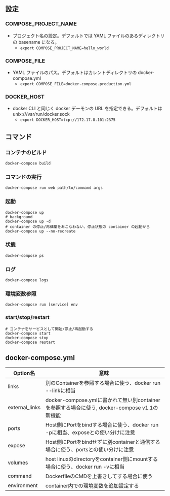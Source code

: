 ## 設定
### COMPOSE_PROJECT_NAME
- プロジェクト名の設定。デフォルトでは YAML ファイルのあるディレクトリの basename になる。
	- `export COMPOSE_PROJECT_NAME=hello_world`

### COMPOSE_FILE
- YAML ファイルのパス。デフォルトはカレントディレクトリの docker-compose.yml
	- `export COMPOSE_FILE=docker-compose.production.yml`

### DOCKER_HOST
- docker CLI と同じく docker デーモンの URL を指定できる。デフォルトは unix:///var/run/docker.sock
	- `export DOCKER_HOST=tcp://172.17.8.101:2375`

## コマンド
### コンテナのビルド
```
docker-compose build
```

### コマンドの実行
```
docker-compose run web path/to/command args
```

### 起動
```
docker-compose up
# background
docker-compose up -d
# container の停止/再構築をおこなわない、停止状態の container の起動から
docker-compose up --no-recreate
```

### 状態
```
docker-compose ps
```

### ログ
```
docker-compose logs
```

### 環境変数参照
```
docker-compose run [service] env
```

### start/stop/restart
```
# コンテナをサービスとして開始/停止/再起動する
docker-compose start
docker-compose stop
docker-compose restart
```

## docker-compose.yml
Option名       |意味                                                                                        
---------------|--------------------------------------------------------------------------------------------
links          |別のContainerを参照する場合に使う、docker run --linkに相当                                  
external_links |docker-compose.ymlに書かれて無い別containerを参照する場合に使う, docker-compose v1.1の新機能
ports          |Host側にPortをbindする場合に使う、docker run -pに相当、exposeとの使い分けに注意             
expose         |Host側にPortをbindせずに別containerと通信する場合に使う、portsとの使い分けに注意            
volumes        |host linuxのdirectoryをcontainer側にmountする場合に使う、docker run -vに相当                
command        |DockerfileのCMDを上書きしてする場合に使う                                                   
environment    |container内での環境変数を追加設定する                                                       

